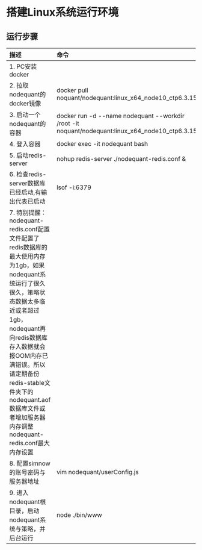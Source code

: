 # 搭建Linux系统运行环境

## 运行步骤

| 描述 | 命令 |
| :--- | :--- |
| 1. PC安装docker| |
| 2. 拉取nodequant的docker镜像| docker pull noquant/nodequant:linux_x64_node10_ctp6.3.15 |
| 3. 启动一个nodequant的容器 | docker run -d --name nodequant --workdir /root -it noquant/nodequant:linux_x64_node10_ctp6.3.15 |
| 4. 登入容器 | docker exec -it nodequant bash |
| 5. 启动redis-server | nohup redis-server ./nodequant-redis.conf & |
| 6. 检查redis-server数据库已经启动,有输出代表已启动 | lsof -i:6379 |
| 7. 特别提醒：nodequant-redis.conf配置文件配置了redis数据库的最大使用内存为1gb，如果nodequant系统运行了很久很久，策略状态数据太多临近或者超过1gb，nodequant再向redis数据库存入数据就会报OOM内存已满错误。所以请定期备份redis-stable文件夹下的nodequant.aof数据库文件或者增加服务器内存调整nodequant-redis.conf最大内存设置 |  |
| 8. 配置simnow的账号密码与服务器地址 | vim nodequant/userConfig.js |
| 9. 进入nodequant根目录，启动nodequant系统与策略，并后台运行 | node ./bin/www |



